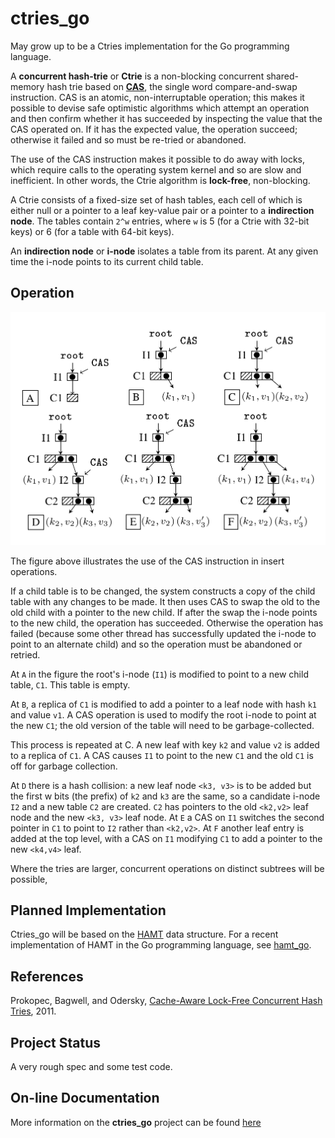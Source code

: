 # ctries_go

May grow up to be a Ctries implementation for the Go programming language.

A **concurrent hash-trie** or **Ctrie** is a non-blocking concurrent
shared-memory hash trie based on
[**CAS**](https://en.wikipedia.org/wiki/Compare-and-swap),
the single word compare-and-swap instruction.  CAS is an atomic,
non-interruptable operation; this makes it possible to devise safe
optimistic
algorithms which attempt an operation and then confirm whether it has
succeeded by inspecting the value that the CAS operated on.  If it has
the expected value, the operation succeed; otherwise it failed and so
must be re-tried or abandoned.

The use of the CAS instruction makes it possible to do away with locks,
which require calls to the operating system kernel and so are slow and
inefficient.  In other words, the Ctrie algorithm is **lock-free**,
non-blocking.

A Ctrie consists of a fixed-size set of hash tables, each cell of which
is either null or a pointer to a leaf key-value pair or a pointer to a
**indirection node**.  The tables contain `2^w` entries, where `w` is 5
(for a Ctrie with 32-bit keys) or 6 (for a table with 64-bit keys).

An **indirection node** or **i-node** isolates a table from its parent.
At any given time the i-node points to its current child table.

## Operation

![Figure illustrating Ctrie use of CAS](img/Ctrie-insert.png)

The figure above illustrates the use of the CAS instruction in insert
operations.

If a child table is to be changed, the system constructs a copy of the
child table with any changes to be made.  It then uses CAS to swap the
old to the old child with a pointer to the new child.  If after the
swap the i-node points to the new child, the operation has succeeded.
Otherwise the operation has failed (because some other thread has
successfully updated the i-node to point to an alternate child) and so
the operation must be abandoned or retried.

At `A` in the figure the root's i-node (`I1`) is modified to point to a new
child table, `C1`.  This table is empty.

At `B`, a replica of `C1` is modified to add a pointer to a leaf node
with hash `k1` and value `v1`.  A CAS operation is used to modify the
root i-node to point at the new `C1`; the old version of the table
will need to be garbage-collected.

This process is repeated at C.  A new leaf with key `k2` and value `v2`
is added to a replica of `C1`.  A CAS causes `I1` to point to the new
`C1` and the old `C1` is off for garbage collection.

At `D` there is a hash collision: a new leaf node `<k3, v3>` is to be
added but the first w bits (the prefix) of `k2` and `k3` are the same,
so a candidate i-node `I2` and a new table `C2` are created.  `C2` has
pointers to the old `<k2,v2>` leaf node and the new `<k3, v3>` leaf node.
At `E` a CAS on `I1` switches the second pointer in `C1` to point to `I2`
rather than `<k2,v2>`.  At `F` another leaf entry is added at the top
level, with a CAS on `I1` modifying `C1` to add a pointer to the new
`<k4,v4>` leaf.

Where the tries are larger, concurrent operations on distinct subtrees
will be possible,

## Planned Implementation

Ctries_go will be based on the
[HAMT](https://en.wikipedia.org/wiki/Hash_array_mapped_trie)
data structure.  For a recent implementation
of HAMT in the Go programming language, see
[hamt_go](https://jddixon.github.io/hamt_go).

## References

Prokopec, Bagwell, and Odersky, [Cache-Aware Lock-Free Concurrent Hash Tries](http://infoscience.epfl.ch/record/166908/files/ctries-techreport.pdf),
2011.

## Project Status

A very rough spec and some test code.

## On-line Documentation

More information on the **ctries_go** project can be found
[here](://jddixon.github.io/ctries_go)
